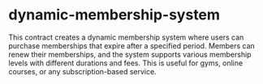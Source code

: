 # dynamic-membership-system
This contract creates a dynamic membership system where users can purchase memberships that expire after a specified period. Members can renew their memberships, and the system supports various membership levels with different durations and fees. This is useful for gyms, online courses, or any subscription-based service.
